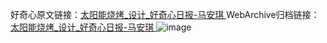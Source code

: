 好奇心原文链接：[太阳能烧烤_设计_好奇心日报-马安琪 ](https://www.qdaily.com/articles/12037.html)
WebArchive归档链接：[太阳能烧烤_设计_好奇心日报-马安琪 ](http://web.archive.org/web/20190623171827/https://www.qdaily.com/articles/12037.html)
![image](http://ww3.sinaimg.cn/large/007d5XDply1g3whv5cc58j30u048utsi)